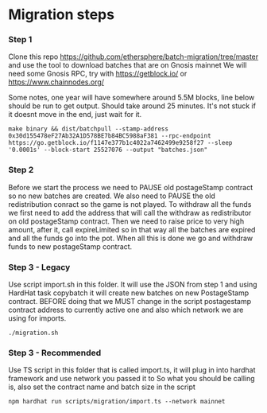 # Migration steps

### Step 1

Clone this repo https://github.com/ethersphere/batch-migration/tree/master and use the tool to download batches that are on Gnosis mainnet
We will need some Gnosis RPC, try with https://getblock.io/ or https://www.chainnodes.org/

Some notes, one year will have somewhere around 5.5M blocks, line below should be run to get output. Should take around 25 minutes.
It's not stuck if it doesnt move in the end, just wait for it.

`make binary && dist/batchpull --stamp-address 0x30d155478eF27Ab32A1D578BE7b84BC5988aF381 --rpc-endpoint https://go.getblock.io/f1147e377b1c4022a7462499e9258f27 --sleep '0.0001s' --block-start 25527076 --output "batches.json" `

### Step 2

Before we start the process we need to PAUSE old postageStamp contract so no new batches are created.
We also need to PAUSE the old redistribution conract so the game is not played.
To withdraw all the funds we first need to add the address that will call the withdraw as redistributor on old postageStamp contract.
Then we need to raise price to very high amount, after it, call expireLimited so in that way all the batches are expired
and all the funds go into the pot.
When all this is done we go and withdraw funds to new postageStamp contract.

### Step 3 - Legacy

Use script import.sh in this folder. It will use the JSON from step 1 and using HardHat task copybatch
it will create new batches on new PostageStamp contract. BEFORE doing that we MUST change in the script postagestamp contract address
to currently active one and also which network we are using for imports.

`./migration.sh `

### Step 3 - Recommended

Use TS script in this folder that is called import.ts, it will plug in into hardhat framework and use network you passed it to
So what you should be calling is, also set the contract name and batch size in the script

`npm hardhat run scripts/migration/import.ts --network mainnet `
